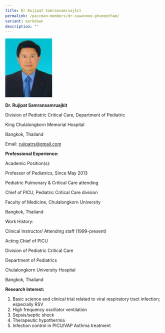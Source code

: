 ```yaml
---
title: Dr Rujipat Samransamruajkit
permalink: /paccman-members/dr-suwannee-phumeetham/
variant: markdown
description: ""
---
```

<img src="/images/PACCMAN%20Pediatric%20Acute/Members/Rujipat_Samransamruajkit.jpg" style="width:150px">

**Dr. Rujipat Samransamruajkit**

Division of Pediatric Critical Care, Department of Pediatric

King Chulalongkorn Memorial Hospital

Bangkok, Thailand

Email:&nbsp;[rujipatrs@gmail.com](mailto:rujipatrs@gmail.com)  

**Professional Experience:**

Academic Position(s):

Professor of Pediatrics, Since May 2013

Pediatric Pulmonary &amp; Critical Care attending

Chief of PICU, Pediatric Critical Care division

Faculty of Medicine, Chulalongkorn University

Bangkok, Thailand

Work History:

Clinical Instructor/ Attending staff (1999-present)

Acting Chief of PICU

Division of Pediatric Critical Care

Department of Pediatrics

Chulalongkorn University Hospital

Bangkok, Thailand

**Research Interest:**

1.  Basic science and clinical trial related to viral respiratory tract infection; especially RSV
2.  High frequency oscillator ventilation
3.  Sepsis/septic shock
4.  Therapeutic hypothermia
5.  Infection control in PICU/VAP Asthma treatment
